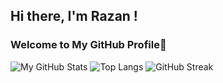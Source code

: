 ## Hi there, I'm Razan !

### Welcome to My GitHub Profile👋

![My GitHub Stats](https://github-readme-stats.vercel.app/api?username=razannbudair&show_icons=true&theme=github_dark)
![Top Langs](https://github-readme-stats.vercel.app/api/top-langs/?username=razannbudair&layout=compact&theme=github_dark)
![GitHub Streak](https://github-readme-streak-stats.herokuapp.com/?user=razannbudair&theme=github-dark-blue)

